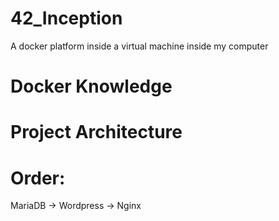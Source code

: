 # 42_Inception
A docker platform inside a virtual machine inside my computer

# Docker Knowledge

# Project Architecture 
# Order:
MariaDB -> Wordpress -> Nginx